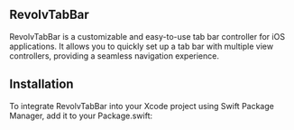 ## RevolvTabBar

RevolvTabBar is a customizable and easy-to-use tab bar controller for iOS applications. It allows you to quickly set up a tab bar with multiple view controllers, providing a seamless navigation experience.

## Installation

To integrate RevolvTabBar into your Xcode project using Swift Package Manager, add it to your Package.swift:
